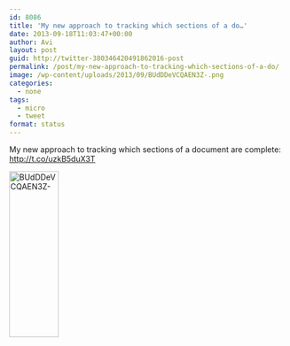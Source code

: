```yaml
---
id: 8086
title: 'My new approach to tracking which sections of a do…'
date: 2013-09-18T11:03:47+00:00
author: Avi
layout: post
guid: http://twitter-380346420491862016-post
permalink: /post/my-new-approach-to-tracking-which-sections-of-a-do/
image: /wp-content/uploads/2013/09/BUdDDeVCQAEN3Z-.png
categories:
  - none
tags:
  - micro
  - tweet
format: status
---
```

My new approach to tracking which sections of a document are complete: http://t.co/uzkB5duX3T

<img width="89" height="300" src="http://aviflax.com/wp-content/uploads/2013/09/BUdDDeVCQAEN3Z-.png" class="attachment-medium" alt="BUdDDeVCQAEN3Z-" />